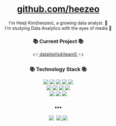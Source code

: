 <h1 align="center"> <a href="https://github.com/heezeo"> github.com/heezeo </a> </h3>
<p align="center">
I'm Heeji Kim(heezeo), a growing data analyst. 🌱 <br>
I'm studying Data Analytics with the eyes of media 📸 <br>
</p>
<h3 align="center">📚 Current Project 📚</h3>
<p align="center">
  👉<a href="https://github.com/dataitgirls4/team_5"> dataitgirls4/team5 </a>👈
</p> 
<h3 align="center">📚 Technology Stack 📚</h3>
<p align="center">
  <img src="https://img.shields.io/badge/-PYHTON-blue"/>
  <img src="https://img.shields.io/badge/-MySQL-navy"/>
  <img src="https://img.shields.io/badge/-r-blueviolet"/>  
  <img src="https://img.shields.io/badge/-html-yellow"/>
  <img src="https://img.shields.io/badge/-css-ff69b4"/>

  <br>
  
  <img src="https://img.shields.io/badge/-GA-orange"/>
  <img src="https://img.shields.io/badge/-Tableau-blue"/>
  <img src="https://img.shields.io/badge/-Gephi-ff69b4"/>
  <img src="https://img.shields.io/badge/-Git-black"/>
  <br>
  <img src="https://img.shields.io/badge/-VS-9cf"/>
  <img src="https://img.shields.io/badge/-Jupyternotebook-9cf"/>
  <img src="https://img.shields.io/badge/-Jamovi-9cf"/>
</p>
<h3 align="center">•••</h3>

<p align="center">
  <a href="https://velog.io/@heezeo"><img src="https://img.shields.io/badge/Tech%20Blog-11B48A?style=flat-square&logo=Vimeo&logoColor=white&link=https://velog.io/@new_wisdom"/></a>&nbsp
  <a href="https://www.linkedin.com/in/heezeo"><img src="https://img.shields.io/badge/Linkedin-0077B5?style=flat-square&logo=linkedin&logoColor=white&link=https://velog.io/@new_wisdom"/>
  <a href="mailto:wlgp2500@gmail.com"><img src="https://img.shields.io/badge/Gmail-d14836?style=flat-square&logo=Gmail&logoColor=white&link=mailto:heezeo@gmail.com"/></a>
</p>
